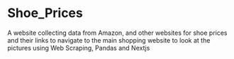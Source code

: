 # Shoe_Prices
A website collecting data from Amazon, and other websites for shoe prices and their links to navigate to the main shopping website to look at the pictures using Web Scraping, Pandas and Nextjs

